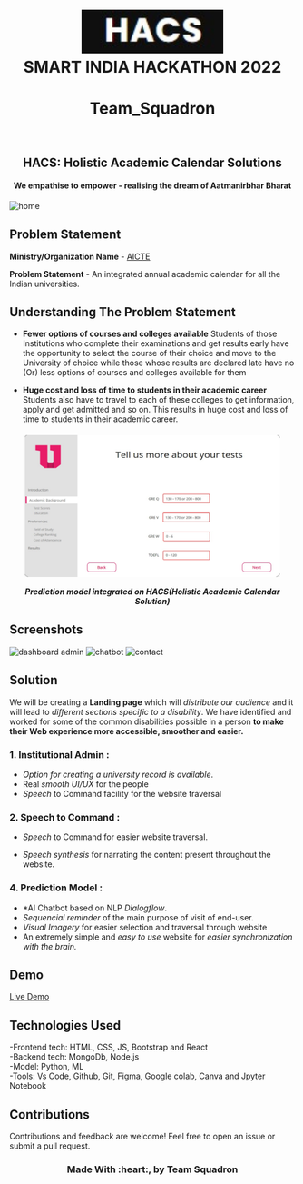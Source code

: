
<!-- # SMART INDIA HACKATHON 2022 - TEAM_SQUADRON  -->
<h1 align="center">
	<img src="logo.jpg" alt="Squadron Logo" width="250"><br>
	SMART INDIA HACKATHON 2022

</h1>
<h1 align="center">Team_Squadron</h1>
<br>
</h1>
<h2 align="center">HACS: Holistic Academic Calendar Solutions</h2>
<h4 align="center">We empathise to empower - realising the dream of Aatmanirbhar Bharat</h4>


![home](https://github.com/KAMYAVERMA/TEAM_SQUADRON_ACADEMIC_CALENDER/assets/85511676/e32e9f99-d79d-464e-a67a-8ba902fb368c)

## Problem Statement


**Ministry/Organization Name** - <a href="https://www.aicte-india.org/">AICTE</a>  

**Problem Statement** - An integrated annual academic
calendar for all the Indian universities.


## Understanding The Problem Statement

- **Fewer options of
courses and colleges
available**
Students of those
Institutions who complete
their examinations and
get results early have the
opportunity to select the
course of their choice and
move to the University of
choice while those whose
results are declared late
have no (Or) less options
of courses and colleges
available for them

- **Huge cost and loss of
time to students in
their academic career**
Students also have to
travel to each of these
colleges to get
information, apply and get
admitted and so on. This
results in huge cost and
loss of time to students
in their academic career.





<h5 align="center">
	<img src="image1.jpeg" alt="Squadron Logo" width="450" height="250"><br>
	<p>Prediction model integrated on HACS(Holistic Academic Calendar Solution)</p>
</h5>

## Screenshots
![dashboard admin](https://github.com/KAMYAVERMA/TEAM_SQUADRON_ACADEMIC_CALENDER/assets/85511676/b3c1b462-5e57-4a46-8659-c966d758751c)
![chatbot](https://github.com/KAMYAVERMA/TEAM_SQUADRON_ACADEMIC_CALENDER/assets/85511676/61224e32-8f91-48c8-b786-cbd916c60e00)
![contact](https://github.com/KAMYAVERMA/TEAM_SQUADRON_ACADEMIC_CALENDER/assets/85511676/729f42ca-903a-4bdb-a392-45400f52997d)


## Solution

We will be creating a **Landing page** which will *distribute our audience* and it will lead to *different sections specific to a disability*. We have identified and worked for some of the common disabilities possible in a person **to make their Web experience more accessible, smoother and easier.**

### **1. Institutional Admin :**
- *Option for creating a university record is available*. 
- Real *smooth UI/UX* for the people 
- *Speech* to Command facility for the website traversal


### **2. Speech to Command :** 
- *Speech* to Command for easier website traversal.

- *Speech synthesis* for narrating the content present throughout the website.


### **4. Prediction Model :**
- *AI Chatbot based on NLP *Dialogflow*.
- *Sequencial reminder* of the main purpose of visit of end-user.
- *Visual Imagery* for easier selection and traversal through website
- An extremely simple and *easy to use* website for *easier synchronization with the brain.*                               


## Demo

[Live Demo](https://hacs-squadron.netlify.app)

## Technologies Used

-Frontend tech: HTML, CSS, JS, Bootstrap and React<br>
-Backend tech: MongoDb, Node.js<br>
-Model: Python, ML<br>
-Tools: Vs Code, Github, Git, Figma, Google colab, Canva and Jpyter Notebook

## Contributions

Contributions and feedback are welcome! Feel free to open an issue or submit a pull request.


<h3 align="center">Made With :heart:, by Team Squadron</h3>












